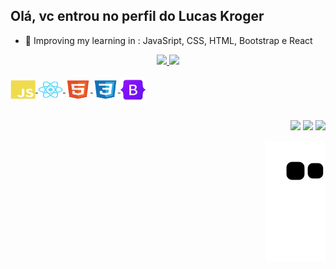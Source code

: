 
## Olá, vc entrou no perfil do Lucas Kroger

- 🌱 Improving my learning in : JavaSript, CSS, HTML, Bootstrap e React

<div align="center">
  <a href="https://github.com/Lkcm">
  <img height="180em" 
  src="https://github-readme-stats.vercel.app/api?username=Lkcm&show_icons=true&theme=github_dark&include_all_commits=true&count_private=true"/>
  <img height="180em" src="https://github-readme-stats.vercel.app/api/top-langs/?username=Lkcm&layout=compact&langs_count=7&theme=github_dark"/>
</div>
<div style="display: inline_block"><br>
  <img align="center" alt="Lkcm-Js" height="30" width="40" src="https://raw.githubusercontent.com/devicons/devicon/master/icons/javascript/javascript-plain.svg">
  <img align="center" alt="Lkcm-React" height="30" width="40" src="https://raw.githubusercontent.com/devicons/devicon/master/icons/react/react-original.svg">
  <img align="center" alt="Lkcm-HTML" height="30" width="40" src="https://raw.githubusercontent.com/devicons/devicon/master/icons/html5/html5-original.svg">
  <img align="center" alt="Lkcm-CSS" height="30" width="40" src="https://raw.githubusercontent.com/devicons/devicon/master/icons/css3/css3-original.svg">
  <img align="center" alt="Lkcm-Bootstrap" height="40" width="40 "src="https://raw.githubusercontent.com/devicons/devicon/master/icons/bootstrap/bootstrap-original.svg" />
          
  <img align="right" alt="" height="150" style="border-radius:50px;" src="">
</div>
  
  ##
 
<div align="right"> 
  <a href="https://instagram.com/lucas.kr0ger" target="_blank"><img src="https://img.shields.io/badge/-Instagram-%23E4405F?style=for-the-badge&logo=instagram&logoColor=white" target="_blank"></a>
  <a href = "mailto:lucasmkroger12@gmail.com"><img src="https://img.shields.io/badge/-Gmail-%23333?style=for-the-badge&logo=gmail&logoColor=white" target="_blank"></a>
  <a href="https://www.linkedin.com/in/lucas-kroger-877253248" target="_blank"><img src="https://img.shields.io/badge/-LinkedIn-%230077B5?style=for-the-badge&logo=linkedin&logoColor=white" target="_blank"></a> 
 
  ![Snake animation](https://github.com/rafaballerini/rafaballerini/blob/output/github-contribution-grid-snake.svg)
 
</div>

